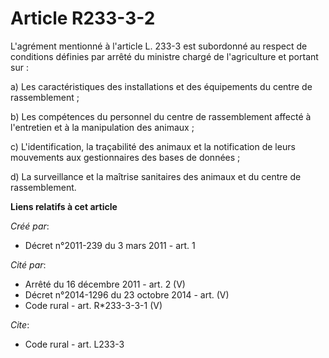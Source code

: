 # Article R233-3-2

L'agrément mentionné à l'article L. 233-3 est subordonné au respect de conditions définies par arrêté du ministre chargé de
l'agriculture et portant sur : 

a) Les caractéristiques des installations et des équipements du centre de rassemblement ; 

b) Les compétences du personnel du centre de rassemblement affecté à l'entretien et à la manipulation des animaux ; 

c) L'identification, la traçabilité des animaux et la notification de leurs mouvements aux gestionnaires des bases de
données ; 

d) La surveillance et la maîtrise sanitaires des animaux et du centre de rassemblement.

**Liens relatifs à cet article**

_Créé par_:

  - Décret n°2011-239 du 3 mars 2011 - art. 1

_Cité par_:

  - Arrêté du 16 décembre 2011 - art. 2 (V)
  - Décret n°2014-1296 du 23 octobre 2014 - art. (V)
  - Code rural - art. R*233-3-3-1 (V)

_Cite_:

  - Code rural - art. L233-3
